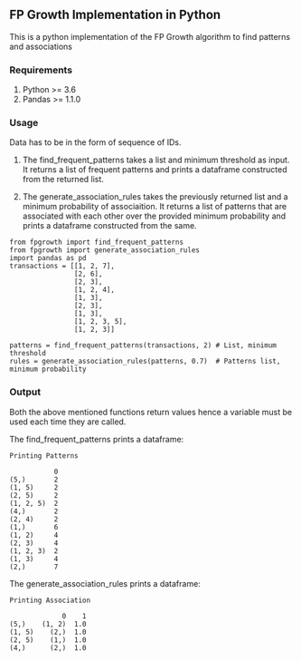 ## FP Growth Implementation in Python

This is a python implementation of the FP Growth algorithm to find patterns and associations

### Requirements

1. Python >= 3.6
2. Pandas >= 1.1.0

### Usage

Data has to be in the form of sequence of IDs.

1. The find_frequent_patterns takes a list and minimum threshold as input. 
It returns a list of frequent patterns and prints a dataframe constructed from the returned list.

2. The generate_association_rules takes the previously returned list and a minimum probability of associaition.
It returns a list of patterns that are associated with each other over the provided minimum probability and prints a dataframe constructed from the same.

``` 
from fpgrowth import find_frequent_patterns
from fpgrowth import generate_association_rules
import pandas as pd
transactions = [[1, 2, 7],
                [2, 6],
                [2, 3],
                [1, 2, 4],
                [1, 3],
                [2, 3],
                [1, 3],
                [1, 2, 3, 5],
                [1, 2, 3]]

patterns = find_frequent_patterns(transactions, 2) # List, minimum threshold 
rules = generate_association_rules(patterns, 0.7)  # Patterns list, minimum probability 
```
### Output

Both the above mentioned functions return values hence a variable must be used each time they are called.

The find_frequent_patterns prints a dataframe:

```
Printing Patterns

           0
(5,)       2
(1, 5)     2
(2, 5)     2
(1, 2, 5)  2
(4,)       2
(2, 4)     2
(1,)       6
(1, 2)     4
(2, 3)     4
(1, 2, 3)  2
(1, 3)     4
(2,)       7

```

The generate_association_rules prints a dataframe:

```
Printing Association 

             0    1
(5,)    (1, 2)  1.0
(1, 5)    (2,)  1.0
(2, 5)    (1,)  1.0
(4,)      (2,)  1.0

```
